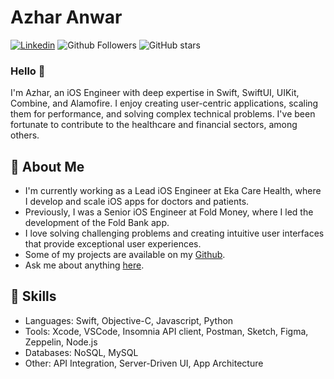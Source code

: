 # Azhar Anwar

[![Linkedin](https://img.shields.io/badge/-LinkedIn-blue?style=flat&logo=Linkedin&logoColor=white)](https://www.linkedin.com/in/azharcodes/)
![Github Followers](https://img.shields.io/github/followers/iamazhar?label=Follow&style=social)
![GitHub stars](https://img.shields.io/github/stars/iamazhar?style=social)

### Hello 👋

I'm Azhar, an iOS Engineer with deep expertise in Swift, SwiftUI, UIKit, Combine, and Alamofire. I enjoy creating user-centric applications, scaling them for performance, and solving complex technical problems. I've been fortunate to contribute to the healthcare and financial sectors, among others.

## 📖 About Me

-  I'm currently working as a Lead iOS Engineer at Eka Care Health, where I develop and scale iOS apps for doctors and patients.
- Previously, I was a Senior iOS Engineer at Fold Money, where I led the development of the Fold Bank app.
- I love solving challenging problems and creating intuitive user interfaces that provide exceptional user experiences.
- Some of my projects are available on my [Github](https://github.com/iamazhar).
- Ask me about anything [here](https://github.com/iamazhar/iamazhar/issues).

## 🧰 Skills

- Languages: Swift, Objective-C, Javascript, Python
- Tools: Xcode, VSCode, Insomnia API client, Postman, Sketch, Figma, Zeppelin, Node.js
- Databases: NoSQL, MySQL
- Other: API Integration, Server-Driven UI, App Architecture
